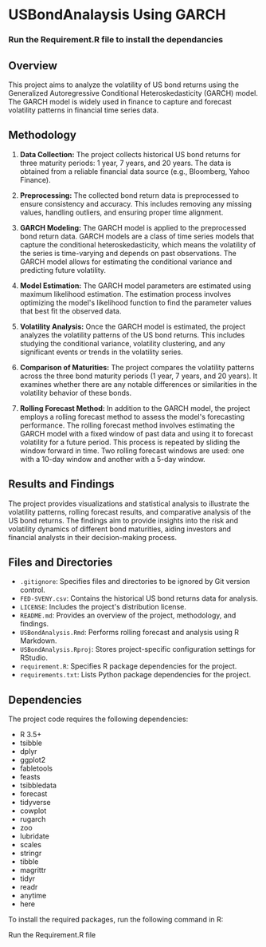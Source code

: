 # USBondAnalaysis Using GARCH

### Run the Requirement.R file to install the dependancies

## Overview

This project aims to analyze the volatility of US bond returns using the Generalized Autoregressive Conditional Heteroskedasticity (GARCH) model. The GARCH model is widely used in finance to capture and forecast volatility patterns in financial time series data.

## Methodology

1. **Data Collection:** The project collects historical US bond returns for three maturity periods: 1 year, 7 years, and 20 years. The data is obtained from a reliable financial data source (e.g., Bloomberg, Yahoo Finance).

2. **Preprocessing:** The collected bond return data is preprocessed to ensure consistency and accuracy. This includes removing any missing values, handling outliers, and ensuring proper time alignment.

3. **GARCH Modeling:** The GARCH model is applied to the preprocessed bond return data. GARCH models are a class of time series models that capture the conditional heteroskedasticity, which means the volatility of the series is time-varying and depends on past observations. The GARCH model allows for estimating the conditional variance and predicting future volatility.

4. **Model Estimation:** The GARCH model parameters are estimated using maximum likelihood estimation. The estimation process involves optimizing the model's likelihood function to find the parameter values that best fit the observed data.

5. **Volatility Analysis:** Once the GARCH model is estimated, the project analyzes the volatility patterns of the US bond returns. This includes studying the conditional variance, volatility clustering, and any significant events or trends in the volatility series.

6. **Comparison of Maturities:** The project compares the volatility patterns across the three bond maturity periods (1 year, 7 years, and 20 years). It examines whether there are any notable differences or similarities in the volatility behavior of these bonds.

7. **Rolling Forecast Method:** In addition to the GARCH model, the project employs a rolling forecast method to assess the model's forecasting performance. The rolling forecast method involves estimating the GARCH model with a fixed window of past data and using it to forecast volatility for a future period. This process is repeated by sliding the window forward in time. Two rolling forecast windows are used: one with a 10-day window and another with a 5-day window.

## Results and Findings

The project provides visualizations and statistical analysis to illustrate the volatility patterns, rolling forecast results, and comparative analysis of the US bond returns. The findings aim to provide insights into the risk and volatility dynamics of different bond maturities, aiding investors and financial analysts in their decision-making process.

## Files and Directories

- `.gitignore`: Specifies files and directories to be ignored by Git version control.
- `FED-SVENY.csv`: Contains the historical US bond returns data for analysis.
- `LICENSE`: Includes the project's distribution license.
- `README.md`: Provides an overview of the project, methodology, and findings.
- `USBondAnalysis.Rmd`: Performs rolling forecast and analysis using R Markdown.
- `USBondAnalysis.Rproj`: Stores project-specific configuration settings for RStudio.
- `requirement.R`: Specifies R package dependencies for the project.
- `requirements.txt`: Lists Python package dependencies for the project.

## Dependencies

The project code requires the following dependencies:

- R 3.5+
- tsibble
- dplyr
- ggplot2
- fabletools
- feasts
- tsibbledata
- forecast
- tidyverse
- cowplot
- rugarch
- zoo
- lubridate
- scales
- stringr
- tibble
- magrittr
- tidyr
- readr
- anytime
- here

To install the required packages, run the following command in R:

Run the Requirement.R file
